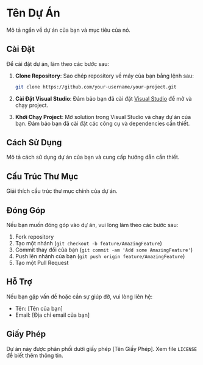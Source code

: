 # Tên Dự Án

Mô tả ngắn về dự án của bạn và mục tiêu của nó.

## Cài Đặt

Để cài đặt dự án, làm theo các bước sau:

1. **Clone Repository**: Sao chép repository về máy của bạn bằng lệnh sau:

    ```bash
    git clone https://github.com/your-username/your-project.git
    ```

2. **Cài Đặt Visual Studio**: Đảm bảo bạn đã cài đặt [Visual Studio](https://visualstudio.microsoft.com/) để mở và chạy project.

3. **Khởi Chạy Project**: Mở solution trong Visual Studio và chạy dự án của bạn. Đảm bảo bạn đã cài đặt các công cụ và dependencies cần thiết.

## Cách Sử Dụng

Mô tả cách sử dụng dự án của bạn và cung cấp hướng dẫn cần thiết.

## Cấu Trúc Thư Mục

Giải thích cấu trúc thư mục chính của dự án.

## Đóng Góp

Nếu bạn muốn đóng góp vào dự án, vui lòng làm theo các bước sau:

1. Fork repository
2. Tạo một nhánh (`git checkout -b feature/AmazingFeature`)
3. Commit thay đổi của bạn (`git commit -am 'Add some AmazingFeature'`)
4. Push lên nhánh của bạn (`git push origin feature/AmazingFeature`)
5. Tạo một Pull Request

## Hỗ Trợ

Nếu bạn gặp vấn đề hoặc cần sự giúp đỡ, vui lòng liên hệ:

- Tên: [Tên của bạn]
- Email: [Địa chỉ email của bạn]

## Giấy Phép

Dự án này được phân phối dưới giấy phép [Tên Giấy Phép]. Xem file `LICENSE` để biết thêm thông tin.

